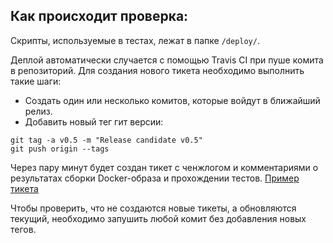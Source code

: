 ## Как происходит проверка:

Скрипты, используемые в тестах, лежат в папке `/deploy/`.

Деплой автоматически случается с помощью Travis CI при пуше комита в репозиторий. Для создания нового тикета необходимо выполнить такие шаги:

* Создать один или несколько комитов, которые войдут в ближайший релиз.
* Добавить новый тег гит версии:
```
git tag -a v0.5 -m "Release candidate v0.5"
git push origin --tags
```

Через пару минут будет создан тикет с ченжлогом и комментариями о результатах сборки Docker-образа и прохождении тестов.
[Пример тикета](https://tracker.yandex.ru/TMP-1161)

Чтобы проверить, что не создаются новые тикеты, а обновляются текущий, необходимо запушить любой комит без добавления новых тегов.